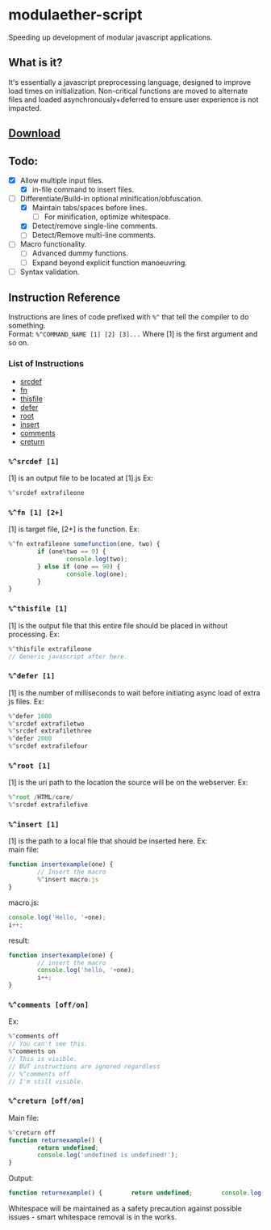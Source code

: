 # modulaether-script
Speeding up development of modular javascript applications.
## What is it?
It's essentially a javascript preprocessing language, designed to improve load times on initialization.  Non-critical functions are moved to alternate files and loaded asynchronously+deferred to ensure user experience is not impacted.
## [Download](build/)
## Todo:
* [x] Allow multiple input files.
  * [x] in-file command to insert files.
* [ ] Differentiate/Build-in optional minification/obfuscation.
  * [x] Maintain tabs/spaces before lines.
    * [ ] For minification, optimize whitespace.
  * [x] Detect/remove single-line comments.
  * [ ] Detect/Remove multi-line comments.
* [ ] Macro functionality.
  * [ ] Advanced dummy functions.
  * [ ] Expand beyond explicit function manoeuvring.
* [ ] Syntax validation.

## Instruction Reference
Instructions are lines of code prefixed with `%^` that tell the compiler to do something.  
Format: `%^COMMAND_NAME [1] [2] [3]...`
Where [1] is the first argument and so on.
### List of Instructions
* [srcdef](#srcdef-1)
* [fn](#fn-1-2)
* [thisfile](#thisfile-1)
* [defer](#defer-1)
* [root](#root-1)
* [insert](#insert-1)
* [comments](#comments-offon)
* [creturn](#creturn-offon)
### `%^srcdef [1]`
[1] is an output file to be located at [1].js Ex:
```javascript
%^srcdef extrafileone
```
### `%^fn [1] [2+]`
[1] is target file, [2+] is the function. Ex:
```javascript
%^fn extrafileone somefunction(one, two) {
        if (one%two == 0) {
                console.log(two);
        } else if (one == 90) {
                console.log(one);
        }
}
```
### `%^thisfile [1]`
[1] is the output file that this entire file should be placed in without processing. Ex:
```javascript
%^thisfile extrafileone
// Generic javascript after here.
```
### `%^defer [1]`
[1] is the number of milliseconds to wait before initiating async load of extra js files. Ex:
```javascript
%^defer 1000
%^srcdef extrafiletwo
%^srcdef extrafilethree
%^defer 2000
%^srcdef extrafilefour
```
### `%^root [1]`
[1] is the uri path to the location the source will be on the webserver. Ex:
```javascript
%^root /HTML/core/
%^srcdef extrafilefive
```
### `%^insert [1]`
[1] is the path to a local file that should be inserted here. Ex:  
main file:
```javascript
function insertexample(one) {
        // Insert the macro
        %^insert macro.js
}
```
macro.js:
```javascript
console.log('Hello, '+one);
i++;
```
result:
```javascript
function insertexample(one) {
        // insert the macro
        console.log('hello, '+one);
        i++;
}
```
### `%^comments [off/on]`
Ex:
```javascript
%^comments off
// You can't see this.
%^comments on
// This is visible.
// BUT instructions are ignored regardless
// %^comments off
// I'm still visible.
```
### `%^creturn [off/on]`
Main file:
```javascript
%^creturn off
function returnexample() {
        return undefined;
        console.log('undefined is undefined!');
}
```
Output:
```javascript
function returnexample() {        return undefined;        console.log('undefined is undefined!');}
```
Whitespace will be maintained as a safety precaution against possible issues - smart whitespace removal is in the works.
